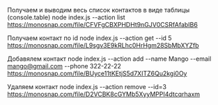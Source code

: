 Получаем и выводим весь список контактов в виде таблицы (console.table)
node index.js --action list
https://monosnap.com/file/CFVFgCBXPHDHt9nGJV0CSRfAfabIB6

Получаем контакт по id
node index.js --action get --id 5
https://monosnap.com/file/L9sgv3E9kRLhc0HrHgm28SbMbXYZfb

Добавялем контакт
node index.js --action add --name Mango --email mango@gmail.com --phone 322-22-22
https://monosnap.com/file/BUyce11tKEtjS5d7XITZ6Qu2kgi0Oy

Удаляем контакт
node index.js --action remove --id=3
https://monosnap.com/file/D2VCBK8cGYMb5XyyMPPI4dtcqrhaxm